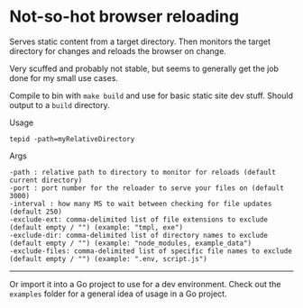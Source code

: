 # Not-so-hot browser reloading

Serves static content from a target directory. Then monitors the target directory for changes and reloads the browser on change. 

Very scuffed and probably not stable, but seems to generally get the job done for my small use cases.

Compile to bin with `make build` and use for basic static site dev stuff. Should output to a `build` directory.

Usage

`tepid -path=myRelativeDirectory`

Args

```
-path : relative path to directory to monitor for reloads (default current directory)
-port : port number for the reloader to serve your files on (default 3000)
-interval : how many MS to wait between checking for file updates (default 250)
-exclude-ext: comma-delimited list of file extensions to exclude (default empty / "") (example: "tmpl, exe")
-exclude-dir: comma-delimited list of directory names to exclude (default empty / "") (example: "node_modules, example_data")
-exclude-files: comma-delimited list of specific file names to exclude (default empty / "") (example: ".env, script.js")
```

----


Or import it into a Go project to use for a dev environment. Check out the `examples` folder for a general idea of usage in a Go project.